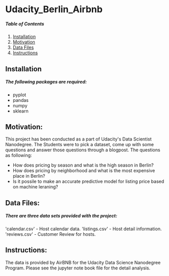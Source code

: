 # Udacity_Berlin_Airbnb

##### Table of Contents 

1. [Installation](#installation)  
2. [Motivation](#motivation)  
3. [Data Files](#datafiles) 
4. [Instructions](#instructions) 
   

## Installation <a name="installation"/>
##### The following packages are required:
- pyplot
- pandas
- numpy
- sklearn


## Motivation: <a name="motivation"/>
This project has been conducted as a part of Udacity's Data Scientist Nanodegree. The Students were to pick a dataset, come up with 
some questions and answer those questions through a blogpost. The questions as following:
- How does pricing by season and what is the high season in Berlin?
- How does pricing by neighborhood and what is the most expensive place in Berlin? 
- Is it possile to make an accurate predictive model for listing price based on machine leraning?

## Data Files: <a name="datafiles"/>
##### There are three data sets provided with the project:
'calendar.csv' - Host calendar data.
'listings.csv' - Host detail information.
'reviews.csv' - Customer Review for hosts.

## Instructions: <a name="instructions"/>
The data is provided by AirBNB for the Udacity Data Science Nanodegree Program. Please see the jupyter note book file for the detail analysis.

